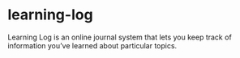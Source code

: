# learning-log
Learning Log is an online journal system that lets you keep  track of information you’ve learned about particular  topics.
